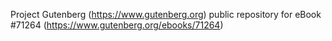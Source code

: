 Project Gutenberg (https://www.gutenberg.org) public repository for
eBook #71264 (https://www.gutenberg.org/ebooks/71264)
